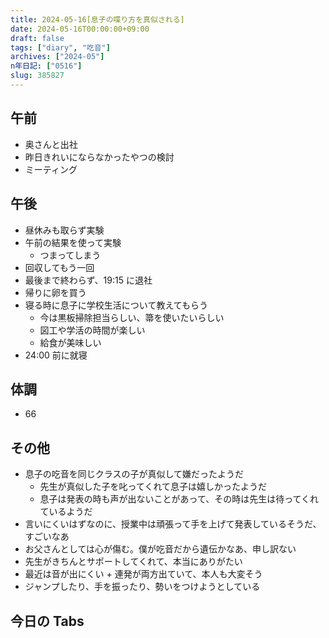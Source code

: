 ```yaml
---
title: 2024-05-16[息子の喋り方を真似される]
date: 2024-05-16T00:00:00+09:00
draft: false
tags: ["diary", "吃音"]
archives: ["2024-05"]
n年日記: ["0516"]
slug: 385827
---
```


## 午前

- 奥さんと出社
- 昨日きれいにならなかったやつの検討
- ミーティング

## 午後

- 昼休みも取らず実験
- 午前の結果を使って実験
  - つまってしまう
- 回収してもう一回
- 最後まで終わらず、19:15 に退社
- 帰りに卵を買う
- 寝る時に息子に学校生活について教えてもらう
  - 今は黒板掃除担当らしい、箒を使いたいらしい
  - 図工や学活の時間が楽しい
  - 給食が美味しい
- 24:00 前に就寝

## 体調

- 66

## その他

- 息子の吃音を同じクラスの子が真似して嫌だったようだ
  - 先生が真似した子を叱ってくれて息子は嬉しかったようだ
  - 息子は発表の時も声が出ないことがあって、その時は先生は待ってくれているようだ
- 言いにくいはずなのに、授業中は頑張って手を上げて発表しているそうだ、すごいなあ
- お父さんとしては心が傷む。僕が吃音だから遺伝かなあ、申し訳ない
- 先生がきちんとサポートしてくれて、本当にありがたい
- 最近は音が出にくい + 連発が両方出ていて、本人も大変そう
- ジャンプしたり、手を振ったり、勢いをつけようとしている

## 今日の Tabs
